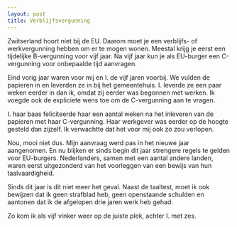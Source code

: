 ```yaml
---
layout: post
title: Verblijfsvergunning
---
```


Zwitserland hoort niet bij de EU. Daarom moet je een verblijfs- of werkvergunning hebben om er te mogen wonen. Meestal krijg je eerst een tijdelijke B-vergunning voor vijf jaar. Na vijf jaar kun je als EU-burger een C-vergunning voor onbepaalde tijd aanvragen.

Eind vorig jaar waren voor mij en I. de vijf jaren voorbij. We vulden de papieren in en leverden ze in bij het gemeentehuis. I. leverde ze een paar weken eerder in dan ik, omdat zij eerder was begonnen met werken. Ik voegde ook de expliciete wens toe om de C-vergunning aan te vragen.

I. haar baas feliciteerde haar een aantal weken na het inleveren van de papieren met haar C-vergunning. Haar werkgever was eerder op de hoogte gesteld dan zijzelf. Ik verwachtte dat het voor mij ook zo zou verlopen.

Nou, mooi niet dus. Mijn aanvraag werd pas in het nieuwe jaar aangenomen. En nu blijken er sinds begin dit jaar strengere regels te gelden voor EU-burgers. Nederlanders, samen met een aantal andere landen, waren eerst uitgezonderd van het voorleggen van een bewijs van hun taalvaardigheid.

Sinds dit jaar is dit niet meer het geval. Naast de taaltest, moet ik ook bewijzen dat ik geen strafblad heb, geen openstaande schulden en aantonen dat ik de afgelopen drie jaren werk heb gehad.

Zo kom ik als vijf vinker weer op de juiste plek, achter I. met zes.
